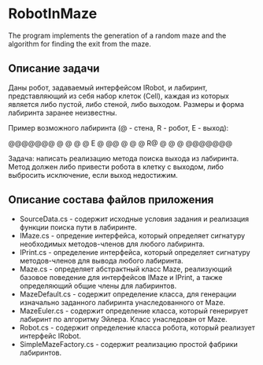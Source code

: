 # RobotInMaze
 The program implements the generation of a random maze and the algorithm for finding the exit from the maze.
## Описание задачи
Даны робот, задаваемый интерфейсом IRobot, и лабиринт, представляющий из себя набор клеток (Cell),
каждая из которых является либо пустой, либо стеной, либо выходом.
Размеры и форма лабиринта заранее неизвестны.

Пример возможного лабиринта (@ - стена, R - робот, E - выход):

@@@@@@@
@     @
@ @ E @
@@ @  @
@ R@  @
@     @
@@@@@@@

Задача: написать реализацию метода поиска выхода из лабиринта.
Метод должен либо привести робота в клетку с выходом, либо выбросить исключение, если выход недостижим.

## Описание  состава файлов приложения
* SourceData.cs - содержит исходные условия задания и реализация функции поиска пути в лабиринте.
* IMaze.cs - опредение интерфейса, который определяет сигнатуру необходимых методов-членов для любого лабиринта.
* IPrint.cs - определение интерфейса, который определяет  сигнатуру методов-членов для вывода любого лабиринта.
* Maze.cs - определяет абстрактный класс Maze, реализующий базовое поведение для интерфейсов IMaze и IPrint, а также определяющий общие члены для лабиринтов.
* MazeDefault.cs - содержит определение класса, для генерации изначально заданного лабиринта унаследованного от Maze.
* MazeEuler.cs  - содержит определение класса, который генерирует лабиринт по алгоритму Эйлера. Класс унаследован от Maze.
* Robot.cs - содержит определение класса робота, который реализует интерфейс IRobot.
* SimpleMazeFactory.cs - содержит реализацию простой фабрики лабиринтов.
